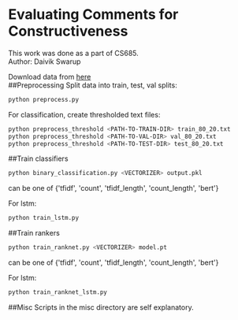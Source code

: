 # Evaluating Comments for Constructiveness  
This work was done as a part of CS685.  
Author: Daivik Swarup  

Download data from [here](https://www.kaggle.com/aashita/nyt-comments)  
##Preprocessing
Split data into train, test, val splits:
```bash
python preprocess.py
```

For classification, create thresholded text files:  
```bash
python preprocess_threshold <PATH-TO-TRAIN-DIR> train_80_20.txt   
python preprocess_threshold <PATH-TO-VAL-DIR> val_80_20.txt   
python preprocess_threshold <PATH-TO-TEST-DIR> test_80_20.txt   
```

##Train classifiers

```bash
python binary_classification.py <VECTORIZER> output.pkl
```
<VECTORIZER> can be one of {'tfidf', 'count', 'tfidf\_length', 'count\_length', 'bert'}

For lstm:
```bash
python train_lstm.py
```


##Train rankers
```bash
python train_ranknet.py <VECTORIZER> model.pt
```
<VECTORIZER> can be one of {'tfidf', 'count', 'tfidf\_length', 'count\_length', 'bert'}

For lstm:
```bash
python train_ranknet_lstm.py
```


##Misc
Scripts in the misc directory are self explanatory.
